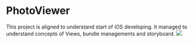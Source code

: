# PhotoViewer
This project is aligned to understand start of iOS developing. It managed to understand concepts of Views, bundle managements and storyboard.
![](https://gifyu.com/image/SKxBZ)
